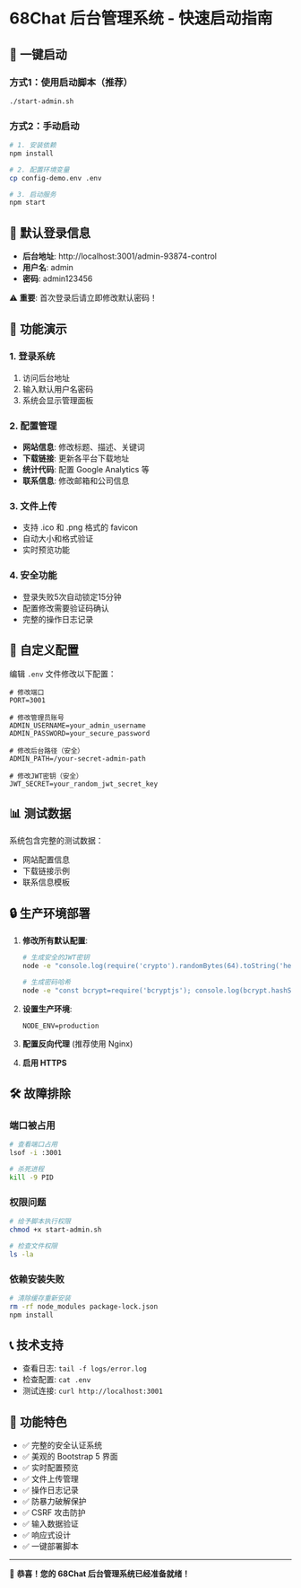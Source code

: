 # 68Chat 后台管理系统 - 快速启动指南

## 🚀 一键启动

### 方式1：使用启动脚本（推荐）
```bash
./start-admin.sh
```

### 方式2：手动启动
```bash
# 1. 安装依赖
npm install

# 2. 配置环境变量
cp config-demo.env .env

# 3. 启动服务
npm start
```

## 🔑 默认登录信息

- **后台地址**: http://localhost:3001/admin-93874-control
- **用户名**: admin
- **密码**: admin123456

⚠️ **重要**: 首次登录后请立即修改默认密码！

## 📱 功能演示

### 1. 登录系统
1. 访问后台地址
2. 输入默认用户名密码
3. 系统会显示管理面板

### 2. 配置管理
- **网站信息**: 修改标题、描述、关键词
- **下载链接**: 更新各平台下载地址
- **统计代码**: 配置 Google Analytics 等
- **联系信息**: 修改邮箱和公司信息

### 3. 文件上传
- 支持 .ico 和 .png 格式的 favicon
- 自动大小和格式验证
- 实时预览功能

### 4. 安全功能
- 登录失败5次自动锁定15分钟
- 配置修改需要验证码确认
- 完整的操作日志记录

## 🔧 自定义配置

编辑 `.env` 文件修改以下配置：

```env
# 修改端口
PORT=3001

# 修改管理员账号
ADMIN_USERNAME=your_admin_username
ADMIN_PASSWORD=your_secure_password

# 修改后台路径（安全）
ADMIN_PATH=/your-secret-admin-path

# 修改JWT密钥（安全）
JWT_SECRET=your_random_jwt_secret_key
```

## 📊 测试数据

系统包含完整的测试数据：
- 网站配置信息
- 下载链接示例
- 联系信息模板

## 🔒 生产环境部署

1. **修改所有默认配置**:
   ```bash
   # 生成安全的JWT密钥
   node -e "console.log(require('crypto').randomBytes(64).toString('hex'))"
   
   # 生成密码哈希
   node -e "const bcrypt=require('bcryptjs'); console.log(bcrypt.hashSync('your_password', 12))"
   ```

2. **设置生产环境**:
   ```env
   NODE_ENV=production
   ```

3. **配置反向代理** (推荐使用 Nginx)

4. **启用 HTTPS**

## 🛠️ 故障排除

### 端口被占用
```bash
# 查看端口占用
lsof -i :3001

# 杀死进程
kill -9 PID
```

### 权限问题
```bash
# 给予脚本执行权限
chmod +x start-admin.sh

# 检查文件权限
ls -la
```

### 依赖安装失败
```bash
# 清除缓存重新安装
rm -rf node_modules package-lock.json
npm install
```

## 📞 技术支持

- 查看日志: `tail -f logs/error.log`
- 检查配置: `cat .env`
- 测试连接: `curl http://localhost:3001`

## 🎯 功能特色

- ✅ 完整的安全认证系统
- ✅ 美观的 Bootstrap 5 界面
- ✅ 实时配置预览
- ✅ 文件上传管理
- ✅ 操作日志记录
- ✅ 防暴力破解保护
- ✅ CSRF 攻击防护
- ✅ 输入数据验证
- ✅ 响应式设计
- ✅ 一键部署脚本

---

🎉 **恭喜！您的 68Chat 后台管理系统已经准备就绪！**
